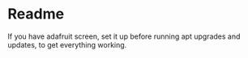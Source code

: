 # Readme

If you have adafruit screen, set it up before running apt upgrades and updates, to get everything working.